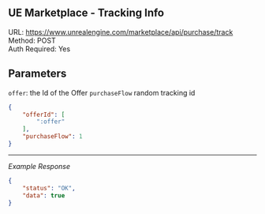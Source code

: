 ## UE Marketplace - Tracking Info

URL: https://www.unrealengine.com/marketplace/api/purchase/track \
Method: POST \
Auth Required: Yes

## Parameters

`offer`: the Id of the Offer
`purchaseFlow` random tracking id

```json
{
    "offerId": [
        ":offer"
    ],
    "purchaseFlow": 1
}
```

---

_Example Response_

```json
{
    "status": "OK",
    "data": true
}
```